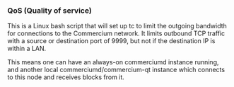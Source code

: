 ### QoS (Quality of service) ###

This is a Linux bash script that will set up tc to limit the outgoing bandwidth for connections to the Commercium network. It limits outbound TCP traffic with a source or destination port of 9999, but not if the destination IP is within a LAN.

This means one can have an always-on commerciumd instance running, and another local commerciumd/commercium-qt instance which connects to this node and receives blocks from it.

